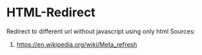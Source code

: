 # HTML-Redirect
Redirect to different url without javascript using only html
Sources:
1. https://en.wikipedia.org/wiki/Meta_refresh
